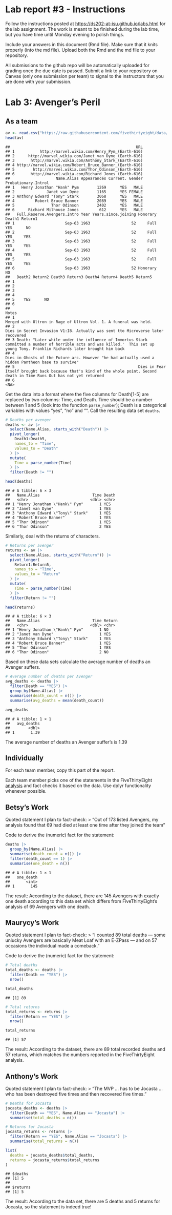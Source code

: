 
<!-- README.md is generated from README.Rmd. Please edit the README.Rmd file -->

# Lab report \#3 - Instructions

Follow the instructions posted at
<https://ds202-at-isu.github.io/labs.html> for the lab assignment. The
work is meant to be finished during the lab time, but you have time
until Monday evening to polish things.

Include your answers in this document (Rmd file). Make sure that it
knits properly (into the md file). Upload both the Rmd and the md file
to your repository.

All submissions to the github repo will be automatically uploaded for
grading once the due date is passed. Submit a link to your repository on
Canvas (only one submission per team) to signal to the instructors that
you are done with your submission.

# Lab 3: Avenger’s Peril

## As a team

``` r
av <- read.csv("https://raw.githubusercontent.com/fivethirtyeight/data/master/avengers/avengers.csv", stringsAsFactors = FALSE)
head(av)
```

    ##                                                       URL
    ## 1           http://marvel.wikia.com/Henry_Pym_(Earth-616)
    ## 2      http://marvel.wikia.com/Janet_van_Dyne_(Earth-616)
    ## 3       http://marvel.wikia.com/Anthony_Stark_(Earth-616)
    ## 4 http://marvel.wikia.com/Robert_Bruce_Banner_(Earth-616)
    ## 5        http://marvel.wikia.com/Thor_Odinson_(Earth-616)
    ## 6       http://marvel.wikia.com/Richard_Jones_(Earth-616)
    ##                    Name.Alias Appearances Current. Gender Probationary.Introl
    ## 1   Henry Jonathan "Hank" Pym        1269      YES   MALE                    
    ## 2              Janet van Dyne        1165      YES FEMALE                    
    ## 3 Anthony Edward "Tony" Stark        3068      YES   MALE                    
    ## 4         Robert Bruce Banner        2089      YES   MALE                    
    ## 5                Thor Odinson        2402      YES   MALE                    
    ## 6      Richard Milhouse Jones         612      YES   MALE                    
    ##   Full.Reserve.Avengers.Intro Year Years.since.joining Honorary Death1 Return1
    ## 1                      Sep-63 1963                  52     Full    YES      NO
    ## 2                      Sep-63 1963                  52     Full    YES     YES
    ## 3                      Sep-63 1963                  52     Full    YES     YES
    ## 4                      Sep-63 1963                  52     Full    YES     YES
    ## 5                      Sep-63 1963                  52     Full    YES     YES
    ## 6                      Sep-63 1963                  52 Honorary     NO        
    ##   Death2 Return2 Death3 Return3 Death4 Return4 Death5 Return5
    ## 1                                                            
    ## 2                                                            
    ## 3                                                            
    ## 4                                                            
    ## 5    YES      NO                                             
    ## 6                                                            
    ##                                                                                                                                                                              Notes
    ## 1                                                                                                                Merged with Ultron in Rage of Ultron Vol. 1. A funeral was held. 
    ## 2                                                                                                  Dies in Secret Invasion V1:I8. Actually was sent tto Microverse later recovered
    ## 3 Death: "Later while under the influence of Immortus Stark committed a number of horrible acts and was killed.'  This set up young Tony. Franklin Richards later brought him back
    ## 4                                                                               Dies in Ghosts of the Future arc. However "he had actually used a hidden Pantheon base to survive"
    ## 5                                                      Dies in Fear Itself brought back because that's kind of the whole point. Second death in Time Runs Out has not yet returned
    ## 6                                                                                                                                                                             <NA>

Get the data into a format where the five columns for Death\[1-5\] are
replaced by two columns: Time, and Death. Time should be a number
between 1 and 5 (look into the function `parse_number`); Death is a
categorical variables with values “yes”, “no” and ““. Call the resulting
data set `deaths`.

``` r
# Deaths per avenger
deaths <- av |> 
  select(Name.Alias, starts_with("Death")) |> 
  pivot_longer(
    Death1:Death5,
    names_to = "Time",
    values_to = "Death"
  ) |>
  mutate(
    Time = parse_number(Time)
  ) |>
  filter(Death != "")

head(deaths)
```

    ## # A tibble: 6 × 3
    ##   Name.Alias                       Time Death
    ##   <chr>                           <dbl> <chr>
    ## 1 "Henry Jonathan \"Hank\" Pym"       1 YES  
    ## 2 "Janet van Dyne"                    1 YES  
    ## 3 "Anthony Edward \"Tony\" Stark"     1 YES  
    ## 4 "Robert Bruce Banner"               1 YES  
    ## 5 "Thor Odinson"                      1 YES  
    ## 6 "Thor Odinson"                      2 YES

Similarly, deal with the returns of characters.

``` r
# Returns per avenger
returns <- av |>
  select(Name.Alias, starts_with("Return")) |> 
  pivot_longer(
    Return1:Return5,
    names_to = "Time",
    values_to = "Return"
  ) |>
  mutate(
    Time = parse_number(Time)
  ) |>
  filter(Return != "")

head(returns)
```

    ## # A tibble: 6 × 3
    ##   Name.Alias                       Time Return
    ##   <chr>                           <dbl> <chr> 
    ## 1 "Henry Jonathan \"Hank\" Pym"       1 NO    
    ## 2 "Janet van Dyne"                    1 YES   
    ## 3 "Anthony Edward \"Tony\" Stark"     1 YES   
    ## 4 "Robert Bruce Banner"               1 YES   
    ## 5 "Thor Odinson"                      1 YES   
    ## 6 "Thor Odinson"                      2 NO

Based on these data sets calculate the average number of deaths an
Avenger suffers.

``` r
# Average number of deaths per Avenger
avg_deaths <- deaths |> 
  filter(Death == "YES") |>  
  group_by(Name.Alias) |>
  summarise(death_count = n()) |>
  summarise(avg_deaths = mean(death_count))

avg_deaths
```

    ## # A tibble: 1 × 1
    ##   avg_deaths
    ##        <dbl>
    ## 1       1.39

The average number of deaths an Avenger suffer’s is 1.39

## Individually

For each team member, copy this part of the report.

Each team member picks one of the statements in the FiveThirtyEight
[analysis](https://fivethirtyeight.com/features/avengers-death-comics-age-of-ultron/)
and fact checks it based on the data. Use dplyr functionality whenever
possible.

## Betsy’s Work

Quoted statement I plan to fact-check: \> “Out of 173 listed Avengers,
my analysis found that 69 had died at least one time after they joined
the team”

Code to derive the (numeric) fact for the statement:

``` r
deaths |> 
  group_by(Name.Alias) |>
  summarise(death_count = n()) |>
  filter(death_count == 1) |> 
  summarise(one_death = n())
```

    ## # A tibble: 1 × 1
    ##   one_death
    ##       <int>
    ## 1       145

The result: According to the dataset, there are 145 Avengers with
exactly one death according to this data set which differs from
FiveThirtyEight’s analysis of 69 Avengers with one death.

## Maurycy’s Work

Quoted statement I plan to fact-check: \> “I counted 89 total deaths —
some unlucky Avengers are basically Meat Loaf with an E-ZPass — and on
57 occasions the individual made a comeback.”

Code to derive the (numeric) fact for the statement:

``` r
# Total deaths
total_deaths <- deaths |> 
  filter(Death == "YES") |> 
  nrow()

total_deaths
```

    ## [1] 89

``` r
# Total returns
total_returns <- returns |> 
  filter(Return == "YES") |> 
  nrow()

total_returns
```

    ## [1] 57

The result: According to the dataset, there are 89 total recorded deaths
and 57 returns, which matches the numbers reported in the
FiveThirtyEight analysis.

## Anthony’s Work

Quoted statement I plan to fact-check: \> “The MVP … has to be Jocasta …
who has been destroyed five times and then recovered five times.”

``` r
# Deaths for Jocasta
jocasta_deaths <- deaths |>
  filter(Death == "YES", Name.Alias == "Jocasta") |>
  summarise(total_deaths = n())

# Returns for Jocasta
jocasta_returns <- returns |>
  filter(Return == "YES", Name.Alias == "Jocasta") |>
  summarise(total_returns = n())

list(
  deaths = jocasta_deaths$total_deaths,
  returns = jocasta_returns$total_returns
)
```

    ## $deaths
    ## [1] 5
    ## 
    ## $returns
    ## [1] 5

The result: According to the data set, there are 5 deaths and 5 returns
for Jocasta, so the statement is indeed true!
